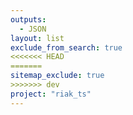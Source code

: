 ```yaml
---
outputs:
  - JSON
layout: list
exclude_from_search: true
<<<<<<< HEAD
=======
sitemap_exclude: true
>>>>>>> dev
project: "riak_ts"
---
```



